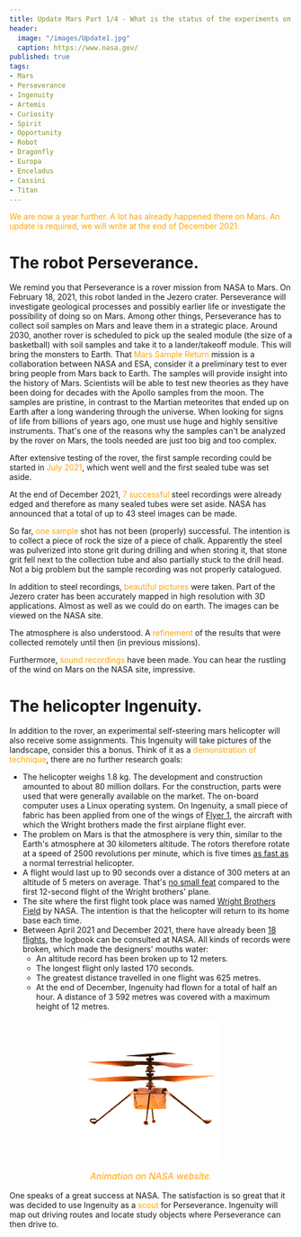 ```yaml
---
title: Update Mars Part 1/4 - What is the status of the experiments on Mars?
header:
  image: "/images/Update1.jpg"
  caption: https://www.nasa.gov/
published: true
tags:
- Mars
- Perseverance
- Ingenuity
- Artemis
- Curiosity
- Spirit
- Opportunity
- Robot
- Dragonfly
- Europa
- Enceladus
- Cassini
- Titan
---
```


<span style="color: orange;">We are now a year further. A lot has already happened there on Mars. An update is required, we will write at the end of December 2021.</span>

# The robot Perseverance.

We remind you that Perseverance is a rover mission from NASA to Mars. On February 18, 2021, this robot landed in the Jezero crater. Perseverance will investigate geological processes and possibly earlier life or investigate the possibility of doing so on Mars. Among other things, Perseverance has to collect soil samples on Mars and leave them in a strategic place. Around 2030, another rover is scheduled to pick up the sealed module (the size of a basketball) with soil samples and take it to a lander/takeoff module. This will bring the monsters to Earth. That <span style="color: orange;">Mars Sample Return</span> mission is a collaboration between NASA and ESA, consider it a preliminary test to ever bring people from Mars back to Earth. The samples will provide insight into the history of Mars. Scientists will be able to test new theories as they have been doing for decades with the Apollo samples from the moon. The samples are pristine, in contrast to the Martian meteorites that ended up on Earth after a long wandering through the universe. When looking for signs of life from billions of years ago, one must use huge and highly sensitive instruments. That's one of the reasons why the samples can't be analyzed by the rover on Mars, the tools needed are just too big and too complex.

After extensive testing of the rover, the first sample recording could be started in <span style="color: orange;">July 2021</span>, which went well and the first sealed tube was set aside.

At the end of December 2021, <span style="color: orange;">7 successful</span> steel recordings were already edged and therefore as many sealed tubes were set aside. NASA has announced that a total of up to 43 steel images can be made. 

So far, <span style="color: orange;">one sample</span> shot has not been (properly) successful. The intention is to collect a piece of rock the size of a piece of chalk. Apparently the steel was pulverized into stone grit during drilling and when storing it, that stone grit fell next to the collection tube and also partially stuck to the drill head. Not a big problem but the sample recording was not properly catalogued. 

In addition to steel recordings, <span style="color: orange;">beautiful pictures</span> were taken. Part of the Jezero crater has been accurately mapped in high resolution with 3D applications. Almost as well as we could do on earth. The images can be viewed on the NASA site.

The atmosphere is also understood. A <span style="color: orange;">refinement</span> of the results that were collected remotely until then (in previous missions).

Furthermore, <span style="color: orange;">sound recordings</span> have been made. You can hear the rustling of the wind on Mars on the NASA site, impressive.

# The helicopter Ingenuity.

In addition to the rover, an experimental self-steering mars helicopter will also receive some assignments. This Ingenuity will take pictures of the landscape, consider this a bonus. Think of it as a <span style="color: orange;">demonstration of technique</span>, there are no further research goals:
* The helicopter weighs 1.8 kg. The development and construction amounted to about 80 million dollars. For the construction, parts were used that were generally available on the market. The on-board computer uses a Linux operating system. On Ingenuity, a small piece of fabric has been applied from one of the wings of <u>Flyer 1</u>, the aircraft with which the Wright brothers made the first airplane flight ever.
* The problem on Mars is that the atmosphere is very thin, similar to the Earth's atmosphere at 30 kilometers altitude. The rotors therefore rotate at a speed of 2500 revolutions per minute, which is five times <u>as fast as</u> a normal terrestrial helicopter.
* A flight would last up to 90 seconds over a distance of 300 meters at an altitude of 5 meters on average. That's <u>no small feat</u> compared to the first 12-second flight of the Wright brothers' plane.
* The site where the first flight took place was named <u>Wright Brothers Field</u> by NASA. The intention is that the helicopter will return to its home base each time.
* Between April 2021 and December 2021, there have already been <u>18 flights</u>, the logbook can be consulted at NASA. All kinds of records were broken, which made the designers' mouths water:
	* An altitude record has been broken up to 12 meters.
	* The longest flight only lasted 170 seconds.
	* The greatest distance travelled in one flight was 625 metres.
	* At the end of December, Ingenuity had flown for a total of half an hour. A distance of 3 592 metres was covered with a maximum height of 12 metres.

<div align="center"><img src="/images/Ingenuity.gif" alt="" width="250" height="250"></div>

<p style="text-align: center; font-size: 12pt;"><span style="color: orange;"><i>Animation on NASA website.</i></span></p>

One speaks of a great success at NASA. The satisfaction is so great that it was decided to use Ingenuity as a <span style="color: orange;">scout</span> for Perseverance. Ingenuity will map out driving routes and locate study objects where Perseverance can then drive to.
